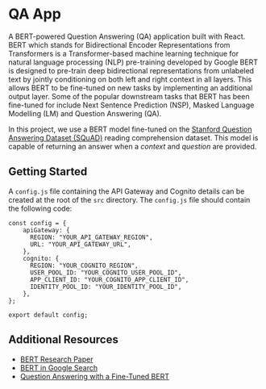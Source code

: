 # QA App
A BERT-powered Question Answering (QA) application built with React. BERT which stands for Bidirectional Encoder Representations from Transformers is a Transformer-based machine learning technique for natural language processing (NLP) pre-training developed by Google BERT is designed to pre-train deep bidirectional representations from unlabeled text by jointly conditioning on both left and right context in all layers. This allows BERT to be fine-tuned on new tasks by implementing an additional output layer. Some of the popular downstream tasks that BERT has been fine-tuned for include Next Sentence Prediction (NSP), Masked Language Modelling (LM) and Question Answering (QA).

In this project, we use a BERT model fine-tuned on the [Stanford Question Answering Dataset (SQuAD)](https://rajpurkar.github.io/SQuAD-explorer/explore/v2.0/dev/1973_oil_crisis.html) reading comprehension dataset. This model is capable of returning an answer when a *context* and *question* are provided.

## Getting Started
A `config.js` file containing the API Gateway and Cognito details can be created at the root of the `src` directory. The `config.js` file should contain the following code:
```
const config = {
    apiGateway: {
      REGION: "YOUR_API_GATEWAY_REGION",
      URL: "YOUR_API_GATEWAY_URL",
    },
    cognito: {
      REGION: "YOUR_COGNITO_REGION",
      USER_POOL_ID: "YOUR_COGNITO_USER_POOL_ID",
      APP_CLIENT_ID: "YOUR_COGNITO_APP_CLIENT_ID",
      IDENTITY_POOL_ID: "YOUR_IDENTITY_POOL_ID",
    },
};
  
export default config;
```

## Additional Resources
- [BERT Research Paper](https://arxiv.org/pdf/1810.04805.pdf)
- [BERT in Google Search](https://blog.google/products/search/search-language-understanding-bert/)
- [Question Answering with a Fine-Tuned BERT](https://mccormickml.com/2020/03/10/question-answering-with-a-fine-tuned-BERT/)